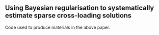 ## Using Bayesian regularisation to systematically estimate sparse cross-loading solutions

Code used to produce materials in the above paper.
